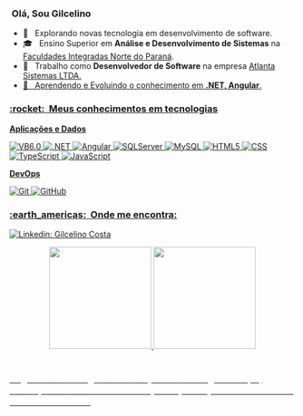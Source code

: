 <h3> &nbsp;Olá, Sou Gilcelino  </h3>

- 🤔 &nbsp; Explorando novas tecnologia em desenvolvimento de software.
- 🎓 &nbsp; Ensino Superior em **Análise e Desenvolvimento de Sistemas** na <a href="https://www.unopar.com.br/institucional/nossa-historia/">Faculdades Integradas Norte do Paraná</a>.
- 💼 &nbsp; Trabalho como **Desenvolvedor de Software** na empresa <a href="https://atlantasistemas.com.br">Atlanta Sistemas LTDA.
- 🌱 &nbsp; Aprendendo e Evoluindo o conhecimento em **.NET, Angular**.

<h3> :rocket: &nbsp;Meus conhecimentos em tecnologias </h3>

**Aplicações e Dados**

  ![VB6.0](https://img.shields.io/badge/-VB.6.0-333333?syle=flat&logo=visual-basic&logoColor=68217A)
  ![.NET](https://img.shields.io/badge/-.NET-333333?syle=flat&logo=VisualStudio&logoColor=68217A)
  ![Angular](https://img.shields.io/badge/-Angular-333333?syle=flat&logo=Angular&logoColor=D62F34)
  ![SQLServer](https://img.shields.io/badge/-SQLServer-333333?style=flat&logo=SQLServer)
  ![MySQL](https://img.shields.io/badge/-MySQL-333333?style=flat&logo=mysql)
  ![HTML5](https://img.shields.io/badge/-HTML5-333333?style=flat&logo=HTML5)
  ![CSS](https://img.shields.io/badge/-CSS-333333?style=flat&logo=CSS3&logoColor=1572B6)
  ![TypeScript](https://img.shields.io/badge/-TypeScript-333333?style=flat&logo=TypeScript&logoColor=1572B6)
  ![JavaScript](https://img.shields.io/badge/-JavaScript-333333?style=flat&logo=JavaScript&logoColor=EECB01)

**DevOps**

  ![Git](https://img.shields.io/badge/-Git-333333?style=flat&logo=git)
  ![GitHub](https://camo.githubusercontent.com/544426317a6c6226b7f6b3367232378ea367aa5001a41da4f302a77f9959909f/68747470733a2f2f696d672e736869656c64732e696f2f62616467652f2d4769744875622d3333333333333f7374796c653d666c6174266c6f676f3d676974687562)
  	
<h3> :earth_americas: &nbsp;Onde me encontra: </h3> 

[![Linkedin: Gilcelino Costa](https://img.shields.io/badge/-Gilcelino_Costa-blue?style=flat-square&logo=Linkedin&logoColor=white&link=https://www.linkedin.com/in/gilcelino-costa-492643202/)](https://www.linkedin.com/in/gilcelino-costa-492643202/)

<div align="center">
  <a href="https://github.com/gilcelino">
  <img height="180em" src="https://github-readme-stats.vercel.app/api?username=gilcelino&show_icons=true&theme=dark&include_all_commits=true&count_private=true"/>
  <img height="180em" src="https://github-readme-stats.vercel.app/api/top-langs/?username=gilcelino&layout=compact&langs_count=7&theme=dark"/>
</div>
  
 <div style="display: inline_block"><br>
     <h3 style="color:#FFFFFF"> &nbsp;Algumas tecnologias tenho experiência a algum tempo, outras, estão sendo estudadas para aperfeiçoar as técnicas de desenvolvimento.</h3>
</div>
